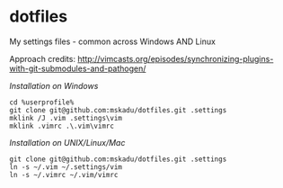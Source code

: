 # dotfiles
My settings files - common across Windows AND Linux

Approach credits: http://vimcasts.org/episodes/synchronizing-plugins-with-git-submodules-and-pathogen/

*Installation on Windows*

    cd %userprofile%
    git clone git@github.com:mskadu/dotfiles.git .settings
    mklink /J .vim .settings\vim
    mklink .vimrc .\.vim\vimrc

*Installation on UNIX/Linux/Mac*

    git clone git@github.com:mskadu/dotfiles.git .settings
    ln -s ~/.vim ~/.settings/vim
    ln -s ~/.vimrc ~/.vim/vimrc

